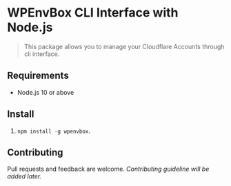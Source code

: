 # WPEnvBox CLI Interface with Node.js

> This package allows you to manage your Cloudflare Accounts through cli interface.

## Requirements

* Node.js 10 or above

## Install

1. `npm install -g wpenvbox`.

## Contributing

Pull requests and feedback are welcome. _Contributing guideline will be added later._
